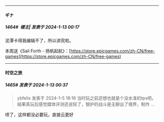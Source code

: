 
*****

####  ギナ  
##### 1464#         楼主| 发表于 2024-1-13 00:17

泥潭卡得我编辑不了，所以讲究啦。

本周送《Sail Forth - 扬帆起航》：[https://store.epicgames.com/zh-CN/free-games](https://store.epicgames.com/zh-CN/free-games)


*****

####  时空之旅  
##### 1465#       发表于 2024-1-13 00:37

<blockquote>ybfelix 发表于 2024-1-5 18:16
当时玩之前还想也就是个没水准的tps吧。结果真玩后感觉媒体评测还说轻了，银护的战斗是无聊出了境界，制作 ...</blockquote>
喷了，这样都没必要玩，直接云更好

